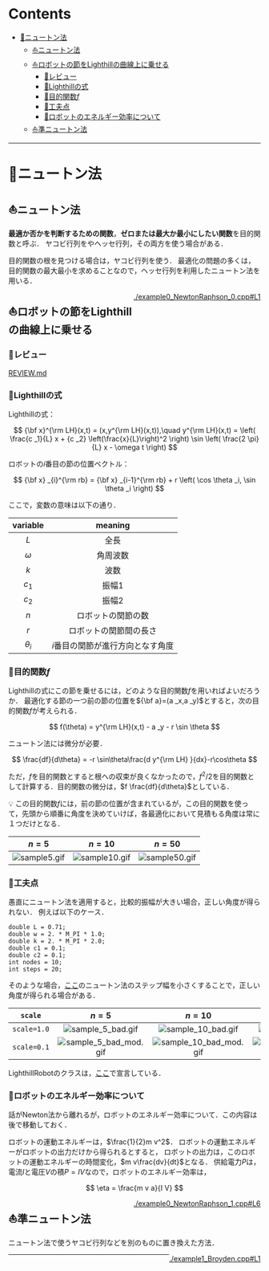 # Contents

- [🐋ニュートン法](#🐋ニュートン法)
    - [⛵️ニュートン法](#⛵️ニュートン法)
    - [⛵️ロボットの節をLighthillの曲線上に乗せる](#⛵️ロボットの節をLighthillの曲線上に乗せる)
        - [🪸レビュー](#🪸レビュー)
        - [🪸Lighthillの式](#🪸Lighthillの式)
        - [🪸目的関数$f$](#🪸目的関数$f$)
        - [🪸工夫点](#🪸工夫点)
        - [🪸ロボットのエネルギー効率について](#🪸ロボットのエネルギー効率について)
    - [⛵️準ニュートン法](#⛵️準ニュートン法)


---
# 🐋ニュートン法 

## ⛵️ニュートン法 

**最適か否かを判断するための関数**，**ゼロまたは最大か最小にしたい関数**を目的関数と呼ぶ．
ヤコビ行列をやヘッセ行列，その両方を使う場合がある．

目的関数の根を見つける場合は，ヤコビ行列を使う．
最適化の問題の多くは，目的関数の最大最小を求めることなので，ヘッセ行列を利用したニュートン法を用いる．


<a href="./example0_NewtonRaphson_0.cpp#L1" style="float: right;">./example0_NewtonRaphson_0.cpp#L1</a>

## ⛵️ロボットの節をLighthillの曲線上に乗せる 

### 🪸レビュー 

[REVIEW.md](./REVIEW.md)

### 🪸Lighthillの式 

Lighthillの式：

$$
{\bf x}^{\rm LH}(x,t) = (x,y^{\rm LH}(x,t)),\quad
y^{\rm LH}(x,t) = \left( \frac{c _1}{L} x + {c _2} \left(\frac{x}{L}\right)^2 \right) \sin \left( \frac{2 \pi}{L} x - \omega t \right)
$$

ロボットの$i$番目の節の位置ベクトル：

$$
{\bf x} _{i}^{\rm rb} = {\bf x} _{i-1}^{\rm rb} + r \left( \cos \theta _i, \sin \theta _i \right)
$$

ここで，変数の意味は以下の通り．

| variable | meaning |
|:---:|:---:|
| $L$ | 全長 |
| $\omega$ | 角周波数 |
| $k$ | 波数 |
| $c _1$ | 振幅1 |
| $c _2$ | 振幅2 |
| $n$ | ロボットの関節の数 |
| $r$ | ロボットの関節間の長さ |
| $\theta _i$ | $i$番目の関節が進行方向となす角度 |

### 🪸目的関数$f$ 

Lighthillの式にこの節を乗せるには，どのような目的関数$f$を用いればよいだろうか．
最適化する節の一つ前の節の位置を${\bf a}=(a _x,a _y)$とすると，次の目的関数$f$が考えられる．

$$
f(\theta) = y^{\rm LH}(x,t) - a _y - r \sin \theta
$$

ニュートン法には微分が必要．

$$
\frac{df}{d\theta} = -r \sin\theta\frac{d y^{\rm LH} }{dx}-r\cos\theta
$$

ただ，$f$を目的関数とすると根への収束が良くなかったので，$f^2/2$を目的関数として計算する．目的関数の微分は，$f \frac{df}{d\theta}$としている．

💡 この目的関数$f$には，前の節の位置が含まれているが，この目的関数を使って，先頭から順番に角度を決めていけば，各最適化において見積もる角度は常に１つだけとなる．

| $n=5$ | $n=10$ | $n=50$ |
|:---:|:---:|:---:|
| ![sample5.gif](sample5.gif)  | ![sample10.gif](sample10.gif) | ![sample50.gif](sample50.gif) |

### 🪸工夫点 

愚直にニュートン法を適用すると，比較的振幅が大きい場合，正しい角度が得られない．
例えば以下のケース．

```
double L = 0.71;
double w = 2. * M_PI * 1.0;
double k = 2. * M_PI * 2.0;
double c1 = 0.1;
double c2 = 0.1;
int nodes = 10;
int steps = 20;
```

そのような場合，[ここ](../../include/rootFinding.hpp#L253)のニュートン法のステップ幅を小さくすることで，正しい角度が得られる場合がある．


| `scale` | $n=5$ | $n=10$ | $n=50$ |
|:---:|:---:|:---:|:---:|
| `scale=1.0` | ![sample_5_bad.gif](sample_5_bad.gif)  | ![sample_10_bad.gif](sample_10_bad.gif) | ![sample_50_bad.gif](sample_50_bad.gif) |
| `scale=0.1` | ![sample_5_bad_mod.gif](sample_5_bad_mod.gif) | ![sample_10_bad_mod.gif](sample_10_bad_mod.gif) | ![sample_50_bad_mod.gif](sample_50_bad_mod.gif) |


LighthillRobotのクラスは，[ここ](../../include/rootFinding.hpp#L214)で宣言している．

### 🪸ロボットのエネルギー効率について 

話がNewton法から離れるが，ロボットのエネルギー効率について．この内容は後で移動しておく．

ロボットの運動エネルギーは，$\frac{1}{2}m v^2$．
ロボットの運動エネルギーがロボットの出力だけから得られるとすると，
ロボットの出力は，このロボットの運動エネルギーの時間変化，$m v\frac{dv}{dt}$となる．
供給電力$P$は，電流$I$と電圧$V$の積$P = I V$なので，ロボットのエネルギー効率は，

$$
\eta = \frac{m v a}{I V}
$$


<a href="./example0_NewtonRaphson_1.cpp#L6" style="float: right;">./example0_NewtonRaphson_1.cpp#L6</a>

## ⛵️準ニュートン法 

ニュートン法で使うヤコビ行列などを別のものに置き換えた方法．


<a href="./example1_Broyden.cpp#L1" style="float: right;">./example1_Broyden.cpp#L1</a>

---
